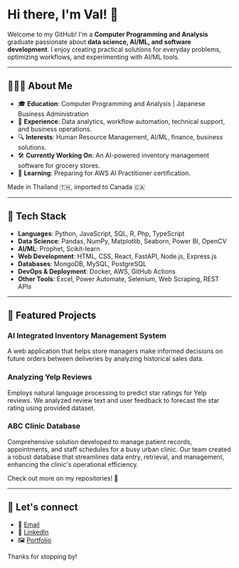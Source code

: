 # Hi there, I'm Val! 👋

Welcome to my GitHub! I'm a **Computer Programming and Analysis** graduate passionate about **data science, AI/ML, and software development**. I enjoy creating practical solutions for everyday problems, optimizing workflows, and experimenting with AI/ML tools.

---

## 🙋🏻‍♀️ About Me
- 🎓 **Education**: Computer Programming and Analysis | Japanese Business Administration
- 💼 **Experience**: Data analytics, workflow automation, technical support, and business operations.
- 🔍 **Interests**: Human Resource Management, AI/ML, finance, business solutions.
- 🛠️ **Currently Working On**: An AI-powered inventory management software for grocery stores.
- 📖 **Learning**: Preparing for AWS AI Practitioner certification.

Made in Thailand 🇹🇭, imported to Canada 🇨🇦

---

## 🔧 Tech Stack
- **Languages**: Python, JavaScript, SQL, R, Php, TypeScript
- **Data Science**: Pandas, NumPy, Matplotlib, Seaborn, Power BI, OpenCV
- **AI/ML**: Prophet, Scikit-learn
- **Web Development**: HTML, CSS, React, FastAPI, Node.js, Express.js
- **Databases**: MongoDB, MySQL, PostgreSQL
- **DevOps & Deployment**: Docker, AWS, GitHub Actions
- **Other Tools**: Excel, Power Automate, Selenium, Web Scraping, REST APIs

---

## 📌 Featured Projects
### AI Integrated Inventory Management System
A web application that helps store managers make informed decisions on future orders between deliveries by analyzing historical sales data.

### Analyzing Yelp Reviews
Employs natural language processing to predict star ratings for Yelp reviews. We analyzed review text and user feedback to forecast the star rating using provided dataset. 

### ABC Clinic Database
Comprehensive solution developed to manage patient records, appointments, and staff schedules for a busy urban clinic. Our team created a robust database that streamlines data entry, retrieval, and management, enhancing the clinic's operational efficiency.

Check out more on my repositories! 🚀

---

## 📲 Let's connect
- 📧 [Email](mailto:valunchanut@gmail.com)
- 💼 [LinkedIn](https://www.linkedin.com/val-simaroj)
- 🖼️ [Portfolio](https://valunchanut.github.io)

Thanks for stopping by!
